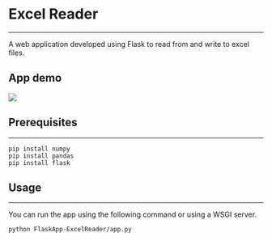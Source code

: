 # Excel Reader
-------------
A web application developed using Flask to read from and write to excel files.

## App demo
![](https://github.com/pradeepkumar-27/FlaskApp-ExcelReader/blob/master/ExcelReaderDemo.gif)

## Prerequisites
---------------
    pip install numpy
    pip install pandas
    pip install flask
    
## Usage
--------
You can run the app using the following command or using a WSGI server.

    python FlaskApp-ExcelReader/app.py
